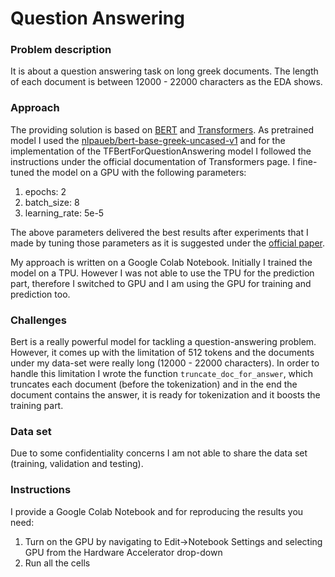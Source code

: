 # Question Answering

### Problem description
It is about a question answering task on long greek documents. The length of each document is between 12000 - 22000 characters as the EDA shows.

### Approach
The providing solution is based on [BERT](https://github.com/google-research/bert) and [Transformers](https://github.com/huggingface/transformers). As pretrained model I used the [nlpaueb/bert-base-greek-uncased-v1](https://huggingface.co/nlpaueb/bert-base-greek-uncased-v1) and for the implementation of the TFBertForQuestionAnswering model I followed the instructions under the official documentation of Transformers page. I fine-tuned the model on a GPU with the following parameters:
1. epochs: 2
2. batch_size: 8
3. learning_rate: 5e-5

The above parameters delivered the best results after experiments that I made by tuning those parameters as it is suggested under the [official paper](https://arxiv.org/pdf/1810.04805.pdf).

My approach is written on a Google Colab Notebook. Initially I trained the model on a TPU. However I was not able to use the TPU for the prediction part, therefore I switched to GPU and I am using the GPU for training and prediction too.

### Challenges
Bert is a really powerful model for tackling a question-answering problem. However, it comes up with the limitation of 512 tokens and the documents under my data-set were really long (12000 - 22000 characters). In order to handle this limitation I wrote the function ```truncate_doc_for_answer```, which truncates each document (before the tokenization) and in the end the document contains the answer, it is ready for tokenization and it boosts the training part. 

### Data set
Due to some confidentiality concerns I am not able to share the data set (training, validation and testing).

### Instructions
I provide a Google Colab Notebook and for reproducing the results you need:
1. Turn on the GPU by navigating to Edit→Notebook Settings and selecting GPU from the Hardware Accelerator drop-down
2. Run all the cells
